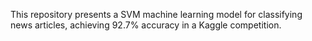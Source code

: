 This repository presents a SVM machine learning model for classifying news articles, achieving 92.7% accuracy in a Kaggle competition.
